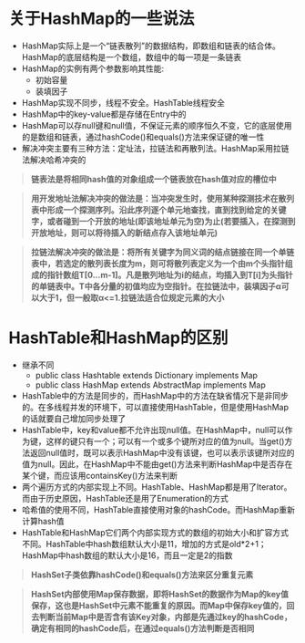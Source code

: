 # 关于HashMap的一些说法
- HashMap实际上是一个“链表散列”的数据结构，即数组和链表的结合体。HashMap的底层结构是一个数组，数组中的每一项是一条链表  
- HashMap的实例有两个参数影响其性能:
    - 初始容量
    - 装填因子
- HashMap实现不同步，线程不安全。HashTable线程安全  
- HashMap中的key-value都是存储在Entry中的
- HashMap可以存null键和null值，不保证元素的顺序恒久不变，它的底层使用的是数组和链表，通过hashCode()和equals()方法来保证键的唯一性  
- 解决冲突主要有三种方法：定址法，拉链法和再散列法。HashMap采用拉链法解决哈希冲突的  
> **链表法是将相同hash值的对象组成一个链表放在hash值对应的槽位中**
  
> **用开发地址法解决冲突的做法是：当冲突发生时，使用某种探测技术在散列表中形成一个探测序列。沿此序列逐个单元地查找，直到找到给定的关键字，或者碰到一个开放的地址(即该地址单元为空)为止(若要插入，在探测到开放地址，则可以将待插入的新结点存入该地址单元)**  
  
> **拉链法解决冲突的做法是：将所有关键字为同义词的结点链接在同一个单链表中，若选定的散列表长度为m，则可将散列表定义为一个由m个头指针组成的指针数组T[0...m-1]。凡是散列地址为i的结点，均插入到T[i]为头指针的单链表中。T中各分量的初值均应为空指针。在拉链法中，装填因子α可以大于1，但一般取α<=1.拉链法适合位规定元素的大小**

# HashTable和HashMap的区别
- 继承不同
    - public class Hashtable extends Dictionary implements Map
    - public class HashMap extends AbstractMap implements Map
- HashTable中的方法是同步的，而HashMap中的方法在缺省情况下是非同步的。在多线程并发的环境下，可以直接使用HashTable，但是使用HashMap的话就要自己增加同步处理了  
- HashTable中，key和value都不允许出现null值。在HashMap中，null可以作为键，这样的键只有一个；可以有一个或多个键所对应的值为null。当get()方法返回null值时，既可以表示HashMap中没有该键，也可以表示该键所对应的值为null。因此，在HashMap中不能由get()方法来判断HashMap中是否存在某个键，而应该用containsKey()方法来判断  
- 两个遍历方式的内部实现上不同。HashTable、HashMap都是用了Iterator。而由于历史原因，HashTable还是用了Enumeration的方式  
- 哈希值的使用不同，HashTable直接使用对象的hashCode。而HashMap重新计算hash值  
- HashTable和HashMap它们两个内部实现方式的数组的初始大小和扩容方式不同。HashTable中hash数组默认大小是11，增加的方式是old*2+1；HashMap中hash数组的默认大小是16，而且一定是2的指数  
> **HashSet子类依靠hashCode()和equals()方法来区分重复元素**

> **HashSet内部使用Map保存数据，即将HashSet的数据作为Map的key值保存，这也是HashSet中元素不能重复的原因。而Map中保存key值的，回去判断当前Map中是否含有该Key对象，内部是先通过key的hashCode，确定有相同的hashCode后，在通过equals()方法判断是否相同** 

